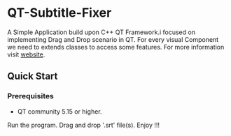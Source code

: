 # QT-Subtitle-Fixer
A Simple Application build upon C++ QT Framework.i focused on implementing Drag and Drop scenario in QT.
For every visual Component we need to extends classes to access some features. For more information visit [website](https://doc.qt.io/qt-5/dnd.html).

## Quick Start
### Prerequisites
- QT community 5.15 or higher.

Run the program. Drag and drop '.srt' file(s). Enjoy !!!
